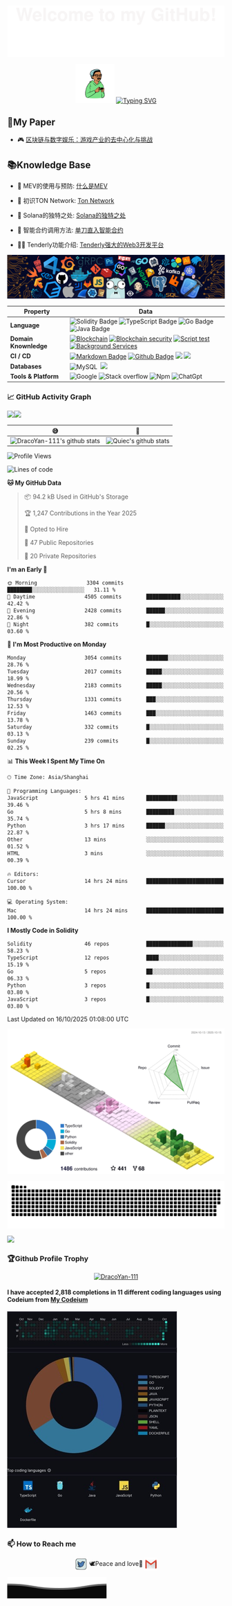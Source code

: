![](assets/Bottom_up.svg)

<!--   my-ticker -->
<p align="center">
  <img src="assets/peep.png" alt="Your PNG" width="90" height="90">
    <a href="https://git.io/typing-svg">
    <img src="https://readme-typing-svg.demolab.com?font=Fira+Code&size=23&pause=1000&random=false&width=435&lines=Hello+everyone%2CWhat's+good%F0%9F%98%8A;Welcome+to+my+Github%F0%9F%AB%A3;My+name+is+Draco+Yan%F0%9F%91%A6;Master+Solidity%2CJava%2CGo%2CTs%2CJs%F0%9F%AB%B6;I+like+%F0%9F%8E%B5+%F0%9F%96%A5%EF%B8%8F+%F0%9F%A7%97+%F0%9F%8F%8B%EF%B8%8F+%F0%9F%8F%8A+%F0%9F%8F%93;Still+learning+more%F0%9F%93%96;Peace%F0%9F%95%8A%EF%B8%8F+and+love%F0%9F%A9%B7" alt="Typing SVG" />
  </a>
</p>

<!--   my-paper -->
## 📃My Paper

- 🎮 [区块链与数字娱乐：游戏产业的去中心化与挑战](assets/区块链与数字娱乐：游戏产业的去中心化与挑战.pdf)

<!--   my-Knowledge Base -->
## 📚Knowledge Base

- 🤝 MEV的使用与预防: [什么是MEV](https://private-thursday-1d0.notion.site/MEV-111655235e348000b1cdd1caa3392190?pvs=4)

- 🔭 初识TON Network: [Ton Network](https://private-thursday-1d0.notion.site/Ton-Network-7c5f9699252642149a13f43aea0c4f24?pvs=4)

- 🌱 Solana的独特之处: [Solana的独特之处](https://private-thursday-1d0.notion.site/Solana-a86960bf338d42e38ea6045d00111973?pvs=4)

- 👯 智能合约调用方法: [单刀直入智能合约](https://private-thursday-1d0.notion.site/ecec80a9d3b04896baac7a4f67265c14?pvs=4)

- 👨‍💻 Tenderly功能介绍: [Tenderly强大的Web3开发平台](https://private-thursday-1d0.notion.site/Tenderly-Web3-111655235e348009a14bd04d87cd1ecd?pvs=25)

<!--   my-header-img -->
![](assets/header_.png)

<!--   my-skils -->

| Property                                       | Data                                                                                                                                                                                                                                                                                                                                                                                                                                                                                                                                                                                                                                                                                                                                                                                                                                                                                                                                                                                                                                                                                                                                                                                                                                                                                                                                                                                                                                                                                                                                                                                                                                                                                                                                                                                                            |
|------------------------------------------------|-----------------------------------------------------------------------------------------------------------------------------------------------------------------------------------------------------------------------------------------------------------------------------------------------------------------------------------------------------------------------------------------------------------------------------------------------------------------------------------------------------------------------------------------------------------------------------------------------------------------------------------------------------------------------------------------------------------------------------------------------------------------------------------------------------------------------------------------------------------------------------------------------------------------------------------------------------------------------------------------------------------------------------------------------------------------------------------------------------------------------------------------------------------------------------------------------------------------------------------------------------------------------------------------------------------------------------------------------------------------------------------------------------------------------------------------------------------------------------------------------------------------------------------------------------------------------------------------------------------------------------------------------------------------------------------------------------------------------------------------------------------------------------------------------------------------|
| **Language**                              | ![Solidity Badge](https://img.shields.io/badge/-Solidity-3776AB?style=flat&logo=Solidity&logoColor=white) ![TypeScript Badge](https://img.shields.io/badge/-TypeScript-3776AB?style=flat&logo=TypeScript&logoColor=white) ![Go Badge](https://img.shields.io/badge/-Go-3776AB?style=flat&logo=go&logoColor=white) ![Java Badge](https://img.shields.io/badge/-Java-3776AB?style=flat&logo=Java&logoColor=white)                                                                                                                                                                                                                                                                                                                                                                                                                                                                                                                                                                                                                                                                                                                                                                                                                                                                                                                                                                                                                                                                                                                                                                                                                                                                                                                                                                                                 |
| **Domain Knownledge**                          | [![Blockchain](https://img.shields.io/badge/-Blockchain-01D277?style=flat&logoColor=white)](https://github.com/DracoYan-111?tab=repositories&q=&type=&language=solidity&sort=) [![Blockchain security](https://img.shields.io/badge/-Blockchain%20security-FAB040?style=flat&logoColor=white)](https://github.com/DracoYan-111?tab=repositories&q=&type=&language=solidity&sort=) [![Script test](https://img.shields.io/badge/-Script%20test-4C8CBF?style=flat&logoColor=white)](https://github.com/DracoYan-111?tab=repositories&q=&type=&language=typescript&sort=) [![Background Services](https://img.shields.io/badge/-Background%20Services-FF6600?style=flat&logoColor=white)](https://github.com/DracoYan-111?tab=repositories&q=&type=&language=go&sort=)                                                                                                                                                                                                                                                                                                                                                                                                                                                                                                                                                                                                                                                                                                                                                                                                                                                                                                                                                                                                                                                 |
| **CI / CD**                                    | [![Markdown Badge](https://img.shields.io/badge/-Markdown-2088FF?style=flat&logo=Markdown&logoColor=white)](https://github.com/DracoYan-111/DracoYan-111) [![Github Badge](https://img.shields.io/badge/-Github%20-2088FF?style=flat&logo=Github&logoColor=white)](https://github.com/DracoYan-111) [![](https://img.shields.io/badge/-Docker-2496ED?style=flat-square&logo=docker&logoColor=white)](https://www.docker.com)  [![](https://img.shields.io/badge/-VS_Code-007ACC?style=flat-square&logo=visual-studio-code&logoColor=white)](https://code.visualstudio.com)                                                                                                                                                                                                                                                                                                                                                                                                                                                                                                                                                                                                                                                                                                                                                                                                                                                                                                                                                                                                                                                                                                                                                                                                                                                                                                                                                                                                                                                                                     |
| **Databases**                                  | ![MySQL](https://img.shields.io/badge/-MySQL-444444?style=flat&logo=MySQL)&nbsp; [![](https://img.shields.io/badge/-PostgreSQL-336791?style=flat-square&logo=postgresql&logoColor=white)](https://www.postgresql.org)                                                                                                                                                                                                                                                                                                                                                                                                                                                                                                                                                                                                                                                                                                                                                                                                                                                                                                                                                                                                                         |
| **Tools & Platform**                           | ![Google](https://img.shields.io/badge/Google-F9AB00?style=for-the-badge&logo=google&color=525252) ![Stack overflow](https://img.shields.io/badge/StackOverflow-27338e?style=for-the-badge&logo=stackoverflow&logoColor=white) ![Npm](https://img.shields.io/badge/NPM-E34F26?style=for-the-badge&logo=Npm&logoColor=white) ![ChatGpt](https://img.shields.io/badge/ChatGpt-E34F26?style=for-the-badge&logo=openai&logoColor=white)                                                                                                                                                                                                                                                                                                                                                                                                                                                                                                                                                                                                                                                                                                                                                                                                                                                                                                                                                                                                                                                                                                                                                                                 |

<!--   GitHub stats graph -->
### 📈 GitHub Activity Graph

![](http://github-profile-summary-cards.vercel.app/api/cards/stats?username=DracoYan-111&theme=2077)<img src="https://github-readme-streak-stats.herokuapp.com/?user=DracoYan-111"/>

|😅                                                                                                                                                      |         🤪                                                                                                              |
|--------------------------------------------------------------------------------------------------------------------------------------------------------|--------------------------------------------------------------------------------------------------------------------------|
| ![DracoYan-111's github stats](https://github-readme-stats.vercel.app/api?username=DracoYan-111&show_icons=true&theme=radical&include_all_commits=true) | ![Quiec's github stats](https://github-readme-stats.vercel.app/api/top-langs/?username=DracoYan-111&theme=radical&layout=compact) |

<!--START_SECTION:waka-->
![Profile Views](http://img.shields.io/badge/Profile%20Views-2-blue)

![Lines of code](https://img.shields.io/badge/From%20Hello%20World%20I%27ve%20Written-17.1%20million%20lines%20of%20code-blue)

**🐱 My GitHub Data** 

> 📦 94.2 kB Used in GitHub's Storage 
 > 
> 🏆 1,247 Contributions in the Year 2025
 > 
> 💼 Opted to Hire
 > 
> 📜 47 Public Repositories 
 > 
> 🔑 20 Private Repositories 
 > 
**I'm an Early 🐤** 

```text
🌞 Morning                3304 commits        ████████░░░░░░░░░░░░░░░░░   31.11 % 
🌆 Daytime                4505 commits        ███████████░░░░░░░░░░░░░░   42.42 % 
🌃 Evening                2428 commits        ██████░░░░░░░░░░░░░░░░░░░   22.86 % 
🌙 Night                  382 commits         █░░░░░░░░░░░░░░░░░░░░░░░░   03.60 % 
```
📅 **I'm Most Productive on Monday** 

```text
Monday                   3054 commits        ███████░░░░░░░░░░░░░░░░░░   28.76 % 
Tuesday                  2017 commits        █████░░░░░░░░░░░░░░░░░░░░   18.99 % 
Wednesday                2183 commits        █████░░░░░░░░░░░░░░░░░░░░   20.56 % 
Thursday                 1331 commits        ███░░░░░░░░░░░░░░░░░░░░░░   12.53 % 
Friday                   1463 commits        ███░░░░░░░░░░░░░░░░░░░░░░   13.78 % 
Saturday                 332 commits         █░░░░░░░░░░░░░░░░░░░░░░░░   03.13 % 
Sunday                   239 commits         █░░░░░░░░░░░░░░░░░░░░░░░░   02.25 % 
```


📊 **This Week I Spent My Time On** 

```text
🕑︎ Time Zone: Asia/Shanghai

💬 Programming Languages: 
JavaScript               5 hrs 41 mins       ██████████░░░░░░░░░░░░░░░   39.46 % 
Go                       5 hrs 8 mins        █████████░░░░░░░░░░░░░░░░   35.74 % 
Python                   3 hrs 17 mins       ██████░░░░░░░░░░░░░░░░░░░   22.87 % 
Other                    13 mins             ░░░░░░░░░░░░░░░░░░░░░░░░░   01.52 % 
HTML                     3 mins              ░░░░░░░░░░░░░░░░░░░░░░░░░   00.39 % 

🔥 Editors: 
Cursor                   14 hrs 24 mins      █████████████████████████   100.00 % 

💻 Operating System: 
Mac                      14 hrs 24 mins      █████████████████████████   100.00 % 
```

**I Mostly Code in Solidity** 

```text
Solidity                 46 repos            ███████████████░░░░░░░░░░   58.23 % 
TypeScript               12 repos            ████░░░░░░░░░░░░░░░░░░░░░   15.19 % 
Go                       5 repos             ██░░░░░░░░░░░░░░░░░░░░░░░   06.33 % 
Python                   3 repos             █░░░░░░░░░░░░░░░░░░░░░░░░   03.80 % 
JavaScript               3 repos             █░░░░░░░░░░░░░░░░░░░░░░░░   03.80 % 
```




 Last Updated on 16/10/2025 01:08:00 UTC
<!--END_SECTION:waka-->

<!--  2d history skills -->
![](profile-3d-contrib/profile-season-animate.svg)

<img alt="github contribution grid snake animation" src="assets/github-contribution-grid-snake.svg">

<img src="https://cr-skills-chart-widget.azurewebsites.net/api/api?username=YanLong-111" width="auto" ></img>

### 🏆Github Profile Trophy

<p align="center">
<a href="https://github.com/ryo-ma/github-profile-trophy"><img src="https://github-profile-trophy.vercel.app/?username=DracoYan-111" alt="DracoYan-111"/></a>
</p>

#### I have accepted 2,818 completions in 11 different coding languages using Codeium from [My Codeium](https://codeium.com/profile/dracodecodeium)

![](assets/codeium.jpg)

### 📫 How to Reach me

<p align="center">
<a href="https://twitter.com/Love_Myself_T_T" target="blank"><img align="center" src="./assets/twitter.svg" alt="DracoYan-111" height="30" width="30" /></a>
🕊️Peace and love🩷
<a href="mailto:yanlong2944@gmail.com" target="blank"><img align="center" src="./assets/gmail.svg" alt="Gmail" height="30" width="30" /></a>
</p>

![](assets/Bottom_down.svg)
